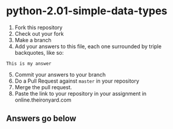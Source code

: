 # python-2.01-simple-data-types

  1) Fork this repository
  2) Check out your fork
  3) Make a branch
  4) Add your answers to this file, each one surrounded by triple backquotes, like so:
```
This is my answer
```
  5) Commit your answers to your branch
  6) Do a Pull Request against `master` in your repository
  7) Merge the pull request.
  8) Paste the link to your repository in your assignment in online.theironyard.com

## Answers go below
